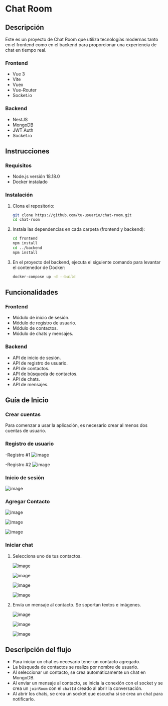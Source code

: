 # Chat Room

## Descripción

Este es un proyecto de Chat Room que utiliza tecnologías modernas tanto en el frontend como en el backend para proporcionar una experiencia de chat en tiempo real.

### Frontend

- Vue 3
- Vite
- Vuex
- Vue-Router
- Socket.io

### Backend

- NestJS
- MongoDB
- JWT Auth
- Socket.io

## Instrucciones

### Requisitos

- Node.js versión 18.18.0
- Docker instalado

### Instalación

1. Clona el repositorio:

    ```bash
    git clone https://github.com/tu-usuario/chat-room.git
    cd chat-room
    ```

2. Instala las dependencias en cada carpeta (frontend y backend):

    ```bash
    cd frontend
    npm install
    cd ../backend
    npm install
    ```

3. En el proyecto del backend, ejecuta el siguiente comando para levantar el contenedor de Docker:

    ```bash
    docker-compose up -d --build
    ```

## Funcionalidades

### Frontend

- Módulo de inicio de sesión.
- Módulo de registro de usuario.
- Módulo de contactos.
- Módulo de chats y mensajes.

### Backend

- API de inicio de sesión.
- API de registro de usuario.
- API de contactos.
- API de búsqueda de contactos.
- API de chats.
- API de mensajes.

## Guía de Inicio

### Crear cuentas

Para comenzar a usar la aplicación, es necesario crear al menos dos cuentas de usuario.

### Registro de usuario

-Registro #1
![image](https://github.com/alicarlo/selliaChatRoom/assets/27228316/ef5e728a-dc0e-481f-a53d-7bd09fcbac9c)

-Registro #2
![image](https://github.com/alicarlo/selliaChatRoom/assets/27228316/c375cb40-f868-4558-b868-472fe6b43b0e)


### Inicio de sesión

![image](https://github.com/alicarlo/selliaChatRoom/assets/27228316/e61ce778-a0c3-40a8-8686-85a0d9a1f3a6)


### Agregar Contacto

![image](https://github.com/alicarlo/selliaChatRoom/assets/27228316/8345b22a-e3fb-42bc-a674-ffbd29490b47)

![image](https://github.com/alicarlo/selliaChatRoom/assets/27228316/9c67bf80-06d5-45f5-ae38-ae6d378d3460)

![image](https://github.com/alicarlo/selliaChatRoom/assets/27228316/7afaf71f-7bc9-4679-9d81-135ebc02ed4a)


### Iniciar chat

1. Selecciona uno de tus contactos.
   
   ![image](https://github.com/alicarlo/selliaChatRoom/assets/27228316/61a0e04f-eaf5-4276-a4ba-eb752a042ecb)

   ![image](https://github.com/alicarlo/selliaChatRoom/assets/27228316/e5c9309c-bd62-4f10-8f65-85dd8685ba5b)

   ![image](https://github.com/alicarlo/selliaChatRoom/assets/27228316/f4348e94-01ec-406b-bdea-8c14928a5d73)

   ![image](https://github.com/alicarlo/selliaChatRoom/assets/27228316/a82a6db7-e757-4935-94e4-cc085bf7cee5)



3. Envía un mensaje al contacto. Se soportan textos e imágenes.
   
   ![image](https://github.com/alicarlo/selliaChatRoom/assets/27228316/181d99ab-accd-43f4-8f8e-b39961fe6435)

   ![image](https://github.com/alicarlo/selliaChatRoom/assets/27228316/f5043641-6a2f-4e28-b1fc-7227a37af33a)

   ![image](https://github.com/alicarlo/selliaChatRoom/assets/27228316/727f2642-658d-4428-b650-218f7435c179)


## Descripción del flujo

- Para iniciar un chat es necesario tener un contacto agregado. 
- La búsqueda de contactos se realiza por nombre de usuario. 
- Al seleccionar un contacto, se crea automáticamente un chat en MongoDB. 
- Al enviar un mensaje al contacto, se inicia la conexión con el socket y se crea un `joinRoom` con el `chatId` creado al abrir la conversación. 
- Al abrir los chats, se crea un socket que escucha si se crea un chat para notificarlo.
